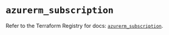 # `azurerm_subscription`

Refer to the Terraform Registry for docs: [`azurerm_subscription`](https://registry.terraform.io/providers/hashicorp/azurerm/3.104.2/docs/resources/subscription).
